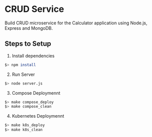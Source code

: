 # CRUD Service

Build CRUD microservice for the Calculator application using Node.js, Express and MongoDB.

## Steps to Setup

1. Install dependencies

```bash
$> npm install
```

2. Run Server

```bash
$> node server.js
```

3. Compose Deploymennt

```bash
$> make compose_deploy
$> make compose_clean
```

4. Kubernetes Deploymennt

```bash
$> make k8s_deploy
$> make k8s_clean
```

